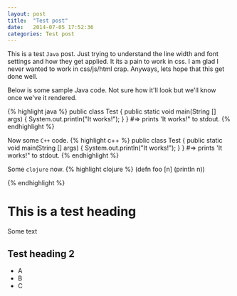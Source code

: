 ```yaml
---
layout: post
title:  "Test post"
date:   2014-07-05 17:52:36
categories: Test post
---
```


This is a test `Java` post. Just trying to understand the line width and font settings and how they get applied. It its
a pain to work in css. I am glad I never wanted to work in css/js/html crap. Anyways, lets hope that this get done well.

Below is some sample Java code. Not sure how it'll look but we'll know once we've it rendered.

{% highlight java %}
public class Test {
    public static void main(String [] args) {
        System.out.println("It works!");
    }
}
#=> prints 'It works!" to stdout.
{% endhighlight %}

Now some `C++` code.
{% highlight c++ %}
public class Test {
    public static void main(String [] args) {
        System.out.println("It works!");
    }
}
#=> prints 'It works!" to stdout.
{% endhighlight %}

Some `clojure` now.
{% highlight clojure %}
(defn foo [n]
    (println n))

{% endhighlight %}

# This is a test heading

Some text

## Test heading 2

* A
* B
* C


